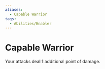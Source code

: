 ```yaml
---
aliases:
  - Capable Warrior
tags:
  - Abilities/Enabler
---
```


# Capable Warrior

Your attacks deal 1 additional point of damage.
